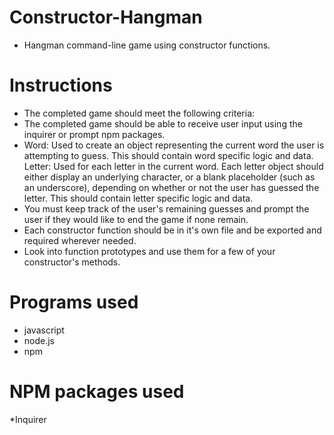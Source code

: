 # Constructor-Hangman
* Hangman command-line game using constructor functions.

# Instructions
* The completed game should meet the following criteria:
* The completed game should be able to receive user input using the inquirer or prompt npm packages.
* Word: Used to create an object representing the current word the user is attempting to guess. This should contain word specific logic and data. Letter: Used for each letter in the current word. Each letter object should either display an underlying character, or a blank placeholder (such as an underscore), depending on whether or not the user has guessed the letter. This should contain letter specific logic and data.
* You must keep track of the user's remaining guesses and prompt the user if they would like to end the game if none remain.
* Each constructor function should be in it's own file and be exported and required wherever needed.
* Look into function prototypes and use them for a few of your constructor's methods.

# Programs used
* javascript
* node.js
* npm

# NPM packages used
*Inquirer
